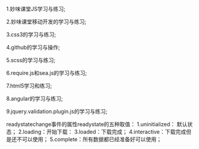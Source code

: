﻿1.妙味课堂JS学习与练习;

2.妙味课堂移动开发的学习与练习;

3.css3的学习与练习;

4.github的学习与操作;

5.scss的学习与练习;

6.require.js和sea.js的学习与练习;

7.html5学习和练习;

8.angular的学习与练习;

9.jquery.validation.plugin.js的学习与练习;

readystatechange事件的属性readystate的五种取值：
	1.uninitialized： 默认状态；
	2.loading：开始下载：
	3.loaded：下载完成；
	4.interactive：下载完成但是还不可以使用；
	5.complete：所有数据都已经准备好可以使用；
